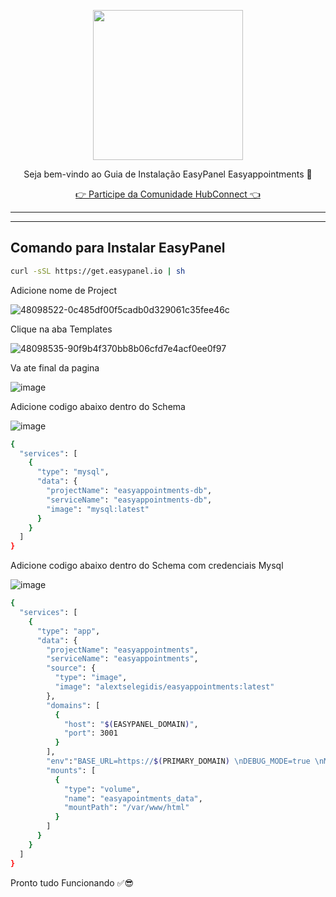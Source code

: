 <p align="center">
<img src="https://cwmkt.com.br/wp-content/uploads/2024/04/logo_github.png" width="240" />
<p align="center">Seja bem-vindo ao Guia de Instalação EasyPanel Easyappointments 🚀</p>
</p>
  
<p align="center"> 
<a href="https://hubconnect.top" target="_blank">👉 Participe da Comunidade HubConnect 👈</a>
</p>

<hr />
<hr />

## Comando para Instalar EasyPanel

```bash
curl -sSL https://get.easypanel.io | sh
```

Adicione nome de Project

![48098522-0c485df00f5cadb0d329061c35fee46c](https://github.com/cwmkt/easypanelevotypebot/assets/91642837/b72c1359-91ca-4bf6-9fb1-32525ba5747b)

Clique na aba Templates

![48098535-90f9b4f370bb8b06cfd7e4acf0ee0f97](https://github.com/cwmkt/easypanelevotypebot/assets/91642837/03c1830c-621c-40b3-94ee-93eb568c8d2e)

Va ate final da pagina

![image](https://github.com/comunidadehubconnect/easypanelwoofedcrm/assets/91642837/828a9e88-45f2-4b6b-98f1-ab4f164d2889)

Adicione codigo abaixo dentro do Schema

![image](https://github.com/comunidadehubconnect/easypanelwoofedcrm/assets/91642837/74b97f33-e5d2-495d-aaba-25bb8b433adf)

```bash
{
  "services": [
    {
      "type": "mysql",
      "data": {
        "projectName": "easyappointments-db",
        "serviceName": "easyappointments-db",
        "image": "mysql:latest"
      }
    }
  ]
}
```

Adicione codigo abaixo dentro do Schema com credenciais Mysql

![image](https://github.com/comunidadehubconnect/easypanelwoofedcrm/assets/91642837/74b97f33-e5d2-495d-aaba-25bb8b433adf)

```bash
{
  "services": [
    {
      "type": "app",
      "data": {
        "projectName": "easyappointments",
        "serviceName": "easyappointments",
        "source": {
          "type": "image",
          "image": "alextselegidis/easyappointments:latest"
        },
        "domains": [
          {
            "host": "$(EASYPANEL_DOMAIN)",
            "port": 3001
          }
        ],
        "env":"BASE_URL=https://$(PRIMARY_DOMAIN) \nDEBUG_MODE=true \nMYSQL_HOST=mysql \nMYSQL_NAME=BANCODEDADOS \nMYSQL_USERNAME=USER \nMYSQL_PASSWORD=SENHA \nMYSQL_ROOT=SENHAROOT",
        "mounts": [
          {
            "type": "volume",
            "name": "easyapointments_data",
            "mountPath": "/var/www/html"
          }
        ]
      }
    }
  ]
}
```


Pronto tudo Funcionando ✅😎
